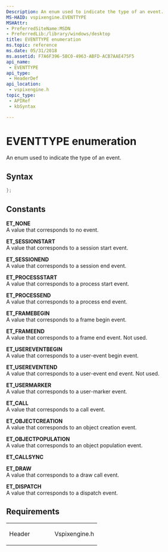 ```yaml
---
Description: An enum used to indicate the type of an event.
MS-HAID: vspixengine.EVENTTYPE
MSHAttr:
- PreferredSiteName:MSDN
- PreferredLib:/library/windows/desktop
title: EVENTTYPE enumeration
ms.topic: reference
ms.date: 05/31/2018
ms.assetid: F7A6F396-5BC0-4963-ABFD-ACB7AAE475F5
api_name: 
 - EVENTTYPE
api_type: 
 - HeaderDef
api_location: 
 - vspixengine.h
topic_type: 
 - APIRef
 - kbSyntax

---
```


# <span id="vspixengine.eventtype"></span>EVENTTYPE enumeration

An enum used to indicate the type of an event.

## Syntax


```C++
};
```

## Constants

<span id="ET_NONE"></span><span id="et_none"></span>**ET\_NONE**  
A value that corresponds to no event.

<span id="ET_SESSIONSTART"></span><span id="et_sessionstart"></span>**ET\_SESSIONSTART**  
A value that corresponds to a session start event.

<span id="ET_SESSIONEND"></span><span id="et_sessionend"></span>**ET\_SESSIONEND**  
A value that corresponds to a session end event.

<span id="ET_PROCESSSTART"></span><span id="et_processstart"></span>**ET\_PROCESSSTART**  
A value that corresponds to a process start event.

<span id="ET_PROCESSEND"></span><span id="et_processend"></span>**ET\_PROCESSEND**  
A value that corresponds to a process end event.

<span id="ET_FRAMEBEGIN"></span><span id="et_framebegin"></span>**ET\_FRAMEBEGIN**  
A value that corresponds to a frame begin event.

<span id="ET_FRAMEEND"></span><span id="et_frameend"></span>**ET\_FRAMEEND**  
A value that corresponds to a frame end event. Not used.

<span id="ET_USEREVENTBEGIN"></span><span id="et_usereventbegin"></span>**ET\_USEREVENTBEGIN**  
A value that corresponds to a user-event begin event.

<span id="ET_USEREVENTEND"></span><span id="et_usereventend"></span>**ET\_USEREVENTEND**  
A value that corresponds to a user-event end event. Not used.

<span id="ET_USERMARKER"></span><span id="et_usermarker"></span>**ET\_USERMARKER**  
A value that corresponds to a user-marker event.

<span id="ET_CALL"></span><span id="et_call"></span>**ET\_CALL**  
A value that corresponds to a call event.

<span id="ET_OBJECTCREATION"></span><span id="et_objectcreation"></span>**ET\_OBJECTCREATION**  
A value that corresponds to an object creation event.

<span id="ET_OBJECTPOPULATION"></span><span id="et_objectpopulation"></span>**ET\_OBJECTPOPULATION**  
A value that corresponds to an object population event.

<span id="ET_CALLSYNC"></span><span id="et_callsync"></span>**ET\_CALLSYNC**  

<span id="ET_DRAW"></span><span id="et_draw"></span>**ET\_DRAW**  
A value that corresponds to a draw call event.

<span id="ET_DISPATCH"></span><span id="et_dispatch"></span>**ET\_DISPATCH**  
A value that corresponds to a dispatch event.

## Requirements

<table><colgroup><col style="width: 50%" /><col style="width: 50%" /></colgroup><tbody><tr class="odd"><td><p>Header</p></td><td>Vspixengine.h</td></tr></tbody></table>

 

 



